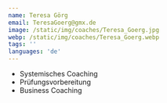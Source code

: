 ```yaml
---
name: Teresa Görg
email: TeresaGoerg@gmx.de
image: /static/img/coaches/Teresa_Goerg.jpg
webp: /static/img/coaches/Teresa_Goerg.webp
tags: ''
languages: 'de'
---
```


<ul><li>Systemisches Coaching</li><li>Prüfungsvorbereitung</li><li>Business Coaching&nbsp;</li></ul>